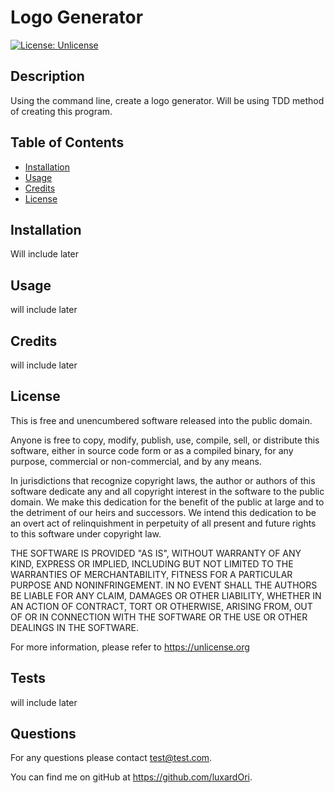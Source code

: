 # Logo Generator
  [![License: Unlicense](https://img.shields.io/badge/license-Unlicense-blue.svg)](http://unlicense.org/)

## Description

Using the command line, create a logo generator. Will be using TDD method of creating this program.

## Table of Contents

- [Installation](#installation)
- [Usage](#usage)
- [Credits](#credits)
- [License](#license)
    
## Installation

Will include later

## Usage

will include later

## Credits

will include later

## License
        
This is free and unencumbered software released into the public domain.

Anyone is free to copy, modify, publish, use, compile, sell, or
distribute this software, either in source code form or as a compiled
binary, for any purpose, commercial or non-commercial, and by any
means.

In jurisdictions that recognize copyright laws, the author or authors
of this software dedicate any and all copyright interest in the
software to the public domain. We make this dedication for the benefit
of the public at large and to the detriment of our heirs and
successors. We intend this dedication to be an overt act of
relinquishment in perpetuity of all present and future rights to this
software under copyright law.

THE SOFTWARE IS PROVIDED "AS IS", WITHOUT WARRANTY OF ANY KIND,
EXPRESS OR IMPLIED, INCLUDING BUT NOT LIMITED TO THE WARRANTIES OF
MERCHANTABILITY, FITNESS FOR A PARTICULAR PURPOSE AND NONINFRINGEMENT.
IN NO EVENT SHALL THE AUTHORS BE LIABLE FOR ANY CLAIM, DAMAGES OR
OTHER LIABILITY, WHETHER IN AN ACTION OF CONTRACT, TORT OR OTHERWISE,
ARISING FROM, OUT OF OR IN CONNECTION WITH THE SOFTWARE OR THE USE OR
OTHER DEALINGS IN THE SOFTWARE.

For more information, please refer to <https://unlicense.org>

## Tests

will include later

## Questions

For any questions please contact test@test.com.

You can find me on gitHub at https://github.com/luxardOri.
